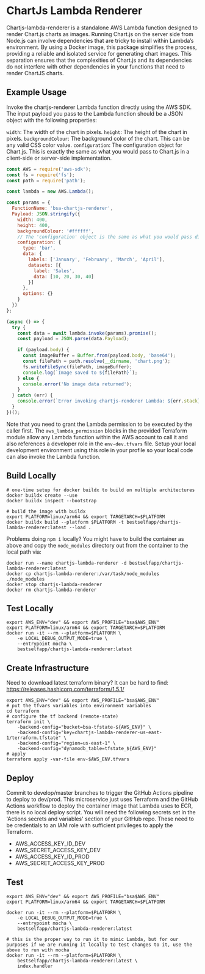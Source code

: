 # ChartJs Lambda Renderer

Chartjs-lambda-renderer is a standalone AWS Lambda function designed to render Chart.js charts as images. Running Chart.js on the server side from Node.js can involve dependencies that are tricky to install within Lambda’s environment. By using a Docker image, this package simplifies the process, providing a reliable and isolated service for generating chart images. This separation ensures that the complexities of Chart.js and its dependencies do not interfere with other dependencies in your functions that need to render ChartJS charts.

## Example Usage

Invoke the chartjs-renderer Lambda function directly using the AWS SDK.  The input payload you pass to the Lambda function should be a JSON object with the following properties:

`width`: The width of the chart in pixels.
`height`: The height of the chart in pixels.
`backgroundColour`: The background color of the chart. This can be any valid CSS color value.
`configuration`: The configuration object for Chart.js. This is exactly the same as what you would pass to Chart.js in a client-side or server-side implementation.

```javascript
const AWS = require('aws-sdk');
const fs = require('fs');
const path = require('path');

const lambda = new AWS.Lambda();

const params = {
  FunctionName: 'bsa-chartjs-renderer',
  Payload: JSON.stringify({
    width: 400,
    height: 400,
    backgroundColour: '#ffffff',
    // The 'configuration' object is the same as what you would pass directly to Chart.js
    configuration: {
      type: 'bar',
      data: {
        labels: ['January', 'February', 'March', 'April'],
        datasets: [{
          label: 'Sales',
          data: [10, 20, 30, 40]
        }]
      },
      options: {}
    }
  })
};

(async () => {
  try {
    const data = await lambda.invoke(params).promise();
    const payload = JSON.parse(data.Payload);

    if (payload.body) {
      const imageBuffer = Buffer.from(payload.body, 'base64');
      const filePath = path.resolve(__dirname, 'chart.png');
      fs.writeFileSync(filePath, imageBuffer);
      console.log(`Image saved to ${filePath}`);
    } else {
      console.error('No image data returned');
    }
  } catch (err) {
    console.error(`Error invoking chartjs-renderer Lambda: ${err.stack}`);
  }
})();
```

Note that you need to grant the Lambda permission to be executed by the caller first.  The `aws_lambda_permission` blocks in the provided Terraform module allow any Lambda function within the AWS account to call it and also references a developer role in the `env-dev.tfvars` file.  Setup your local development environment using this role in your profile so your local code can also invoke the Lambda function.

## Build Locally

```shell
# one-time setup for docker buildx to build on multiple architectures
docker buildx create --use
docker buildx inspect --bootstrap

# build the image with buildx
export PLATFORM=linux/arm64 && export TARGETARCH=$PLATFORM
docker buildx build --platform $PLATFORM -t bestselfapp/chartjs-lambda-renderer:latest --load .
```

Problems doing `npm i` locally?  You might have to build the container as above and copy the `node_modules` directory out from the container to the local path via:

```shell
docker run --name chartjs-lambda-renderer -d bestselfapp/chartjs-lambda-renderer:latest
docker cp chartjs-lambda-renderer:/var/task/node_modules ./node_modules
docker stop chartjs-lambda-renderer
docker rm chartjs-lambda-renderer
```

## Test Locally

```shell
export AWS_ENV="dev" && export AWS_PROFILE="bsa$AWS_ENV"
export PLATFORM=linux/arm64 && export TARGETARCH=$PLATFORM
docker run -it --rm --platform=$PLATFORM \
    -e LOCAL_DEBUG_OUTPUT_MODE=true \
    --entrypoint mocha \
    bestselfapp/chartjs-lambda-renderer:latest
```

## Create Infrastructure

Need to download latest terraform binary?  It can be hard to find:
https://releases.hashicorp.com/terraform/1.5.1/

```shell
export AWS_ENV="dev" && export AWS_PROFILE="bsa$AWS_ENV"
# put the tfvars variables into environment variables
cd terraform
# configure the tf backend (remote-state)
terraform init \
    -backend-config="bucket=bsa-tfstate-${AWS_ENV}" \
    -backend-config="key=chartjs-lambda-renderer-us-east-1/terraform.tfstate" \
    -backend-config="region=us-east-1" \
    -backend-config="dynamodb_table=tfstate_${AWS_ENV}"
# apply
terraform apply -var-file env-$AWS_ENV.tfvars
``` 

## Deploy

Commit to develop/master branches to trigger the GitHub Actions pipeline to deploy to dev/prod.  This microservice just uses Terraform and the GitHub Actions workflow to deploy the container image that Lambda uses to ECR, there is no local deploy script.  You will need the following secrets set in the 'Actions secrets and variables' section of your GitHub repo.  These need to be credentials to an IAM role with sufficient privileges to apply the Terraform.

* AWS_ACCESS_KEY_ID_DEV
* AWS_SECRET_ACCESS_KEY_DEV
* AWS_ACCESS_KEY_ID_PROD
* AWS_SECRET_ACCESS_KEY_PROD

## Test

```shell
export AWS_ENV="dev" && export AWS_PROFILE="bsa$AWS_ENV"
export PLATFORM=linux/arm64 && export TARGETARCH=$PLATFORM

docker run -it --rm --platform=$PLATFORM \
    -e LOCAL_DEBUG_OUTPUT_MODE=true \
    --entrypoint mocha \
    bestselfapp/chartjs-lambda-renderer:latest

# this is the proper way to run it to mimic Lambda, but for our purposes if we are running it locally to test changes to it, use the above to run with mocha
docker run -it --rm --platform=$PLATFORM \
    bestselfapp/chartjs-lambda-renderer:latest \
    index.handler
```

